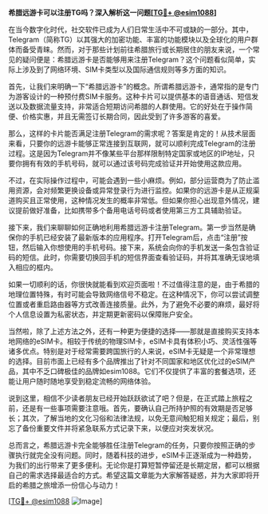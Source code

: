 **希腊远游卡可以注册TG吗？深入解析这一问题[[TG💪+ @esim1088](https://t.me/s/esim1088)]**

在当今数字化时代，社交软件已成为人们日常生活中不可或缺的一部分。其中，Telegram（简称TG）以其强大的加密功能、丰富的功能模块以及全球化的用户群体而备受青睐。然而，对于那些计划前往希腊旅行或长期居住的朋友来说，一个常见的疑问便是：希腊远游卡是否能够用来注册Telegram？这个问题看似简单，实际上涉及到了网络环境、SIM卡类型以及国际通信规则等多方面的知识。

首先，让我们来明确一下“希腊远游卡”的概念。所谓希腊远游卡，通常指的是专门为游客设计的一种预付费SIM卡服务。这种卡片可以提供基本的语音通话、短信发送以及数据流量支持，非常适合短期访问希腊的人群使用。它的好处在于操作简便、价格实惠，并且无需签订长期合同，因此受到了许多游客的喜爱。

那么，这样的卡片能否满足注册Telegram的需求呢？答案是肯定的！从技术层面来看，只要你的远游卡能够正常连接到互联网，就可以顺利完成Telegram的注册过程。这是因为Telegram并不像某些平台那样限制特定国家或地区的IP地址，只要你拥有有效的手机号码，就可以通过该号码完成验证并开始使用这款应用。

不过，在实际操作过程中，可能会遇到一些小麻烦。例如，部分运营商为了防止滥用资源，会对频繁更换设备或异常登录行为进行监控。如果你的远游卡是从正规渠道购买且正常使用，这种情况发生的概率非常低。但如果你担心出现意外情况，建议提前做好准备，比如携带多个备用电话号码或者使用第三方工具辅助验证。

接下来，我们来聊聊如何正确地利用希腊远游卡注册Telegram。第一步当然是确保你的手机已经安装了最新版本的应用程序。打开Telegram后，点击“注册”按钮，然后输入你想使用的手机号码。接下来，系统会向你的手机发送一条包含验证码的短信。此时，你需要切换回手机的短信界面查看验证码，并将其准确无误地填入相应的框内。

如果一切顺利的话，你很快就能看到欢迎页面啦！不过值得注意的是，由于希腊的地理位置特殊，有时可能会导致网络信号不稳定。在这种情况下，你可以尝试调整位置或者重启路由器等方式改善连接质量。此外，为了避免不必要的麻烦，最好将个人信息设置为私密状态，并定期更新密码以保障账户安全。

当然啦，除了上述方法之外，还有一种更为便捷的选择——那就是直接购买支持本地网络的eSIM卡。相较于传统的物理SIM卡，eSIM卡具有体积小巧、灵活性强等诸多优点。特别是对于经常需要跨国旅行的人来说，eSIM卡无疑是一个非常理想的选择。目前市面上已经有多个品牌推出了针对不同国家和地区优化过的eSIM产品，其中不乏口碑极佳的品牌如esim1088。它们不仅提供了丰富的套餐选项，还能让用户随时随地享受到稳定流畅的网络体验。

说到这里，相信不少读者朋友已经开始跃跃欲试了吧？但是，在正式踏上旅程之前，还是有一些事项需要注意哦。首先，要确认自己所持护照的有效期是否足够长；其次，了解当地的文化习俗和法律法规，以免无意间触犯相关规定；最后，别忘了备份重要文件并将紧急联系方式记录下来，以便应对突发状况。

总而言之，希腊远游卡完全能够胜任注册Telegram的任务，只要你按照正确的步骤执行就完全没有问题。同时，随着科技的进步，eSIM卡正逐渐成为一种趋势，为我们的出行带来了更多便利。无论你是打算短暂停留还是长期定居，都可以根据自己的需求选择最适合的方式。希望这篇文章能为大家解答疑惑，并为大家即将开启的希腊之旅增添一份信心与动力！

[[TG💪+ @esim1088](https://t.me/s/esim1088) ![Image](https://i.postimg.cc/4NQfJmqS/Snipaste-2025-05-13-00-14-12.png)]
